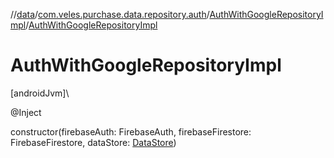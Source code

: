 //[data](../../../index.md)/[com.veles.purchase.data.repository.auth](../index.md)/[AuthWithGoogleRepositoryImpl](index.md)/[AuthWithGoogleRepositoryImpl](-auth-with-google-repository-impl.md)

# AuthWithGoogleRepositoryImpl

[androidJvm]\

@Inject

constructor(firebaseAuth: FirebaseAuth, firebaseFirestore: FirebaseFirestore, dataStore: [DataStore](../../com.veles.purchase.data.local.data/-data-store/index.md))
